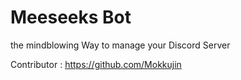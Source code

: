 # Meeseeks Bot

the mindblowing Way to manage your Discord Server

Contributor : <https://github.com/Mokkujin>
